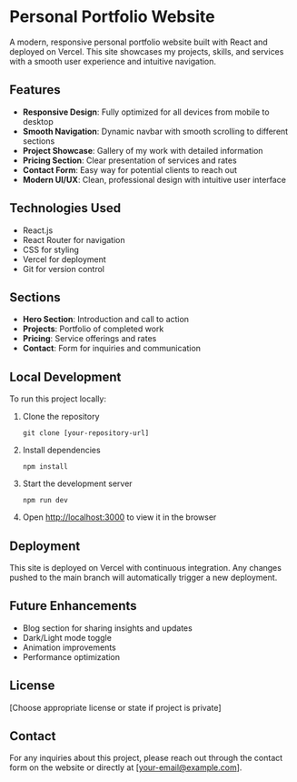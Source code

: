 # Personal Portfolio Website

A modern, responsive personal portfolio website built with React and deployed on Vercel. This site showcases my projects, skills, and services with a smooth user experience and intuitive navigation.

## Features

- **Responsive Design**: Fully optimized for all devices from mobile to desktop
- **Smooth Navigation**: Dynamic navbar with smooth scrolling to different sections
- **Project Showcase**: Gallery of my work with detailed information
- **Pricing Section**: Clear presentation of services and rates
- **Contact Form**: Easy way for potential clients to reach out
- **Modern UI/UX**: Clean, professional design with intuitive user interface

## Technologies Used

- React.js
- React Router for navigation
- CSS for styling
- Vercel for deployment
- Git for version control

## Sections

- **Hero Section**: Introduction and call to action
- **Projects**: Portfolio of completed work
- **Pricing**: Service offerings and rates
- **Contact**: Form for inquiries and communication

## Local Development

To run this project locally:

1. Clone the repository

   ```
   git clone [your-repository-url]
   ```

2. Install dependencies

   ```
   npm install
   ```

3. Start the development server

   ```
   npm run dev
   ```

4. Open [http://localhost:3000](http://localhost:3000) to view it in the browser

## Deployment

This site is deployed on Vercel with continuous integration. Any changes pushed to the main branch will automatically trigger a new deployment.

## Future Enhancements

- Blog section for sharing insights and updates
- Dark/Light mode toggle
- Animation improvements
- Performance optimization

## License

[Choose appropriate license or state if project is private]

## Contact

For any inquiries about this project, please reach out through the contact form on the website or directly at [your-email@example.com].
